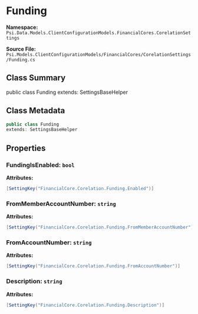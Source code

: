 # Funding

**Namespace:** `Psi.Data.Models.ClientConfigurationModels.FinancialCores.CorelationSettings`

**Source File:** `Psi.Models.ClientConfigurationModels/FinancialCores/CorelationSettings/Funding.cs`

## Class Summary

public class Funding
extends: SettingsBaseHelper

## Class Metadata

```typescript
public class Funding
extends: SettingsBaseHelper
```

## Properties

### FundingIsEnabled: `bool`

**Attributes:**
```csharp
[SettingKey("FinancialCore.Corelation.Funding.Enabled")]
```

### FromMemberAccountNumber: `string`

**Attributes:**
```csharp
[SettingKey("FinancialCore.Corelation.Funding.FromMemberAccountNumber")]
```

### FromAccountNumber: `string`

**Attributes:**
```csharp
[SettingKey("FinancialCore.Corelation.Funding.FromAccountNumber")]
```

### Description: `string`

**Attributes:**
```csharp
[SettingKey("FinancialCore.Corelation.Funding.Description")]
```

